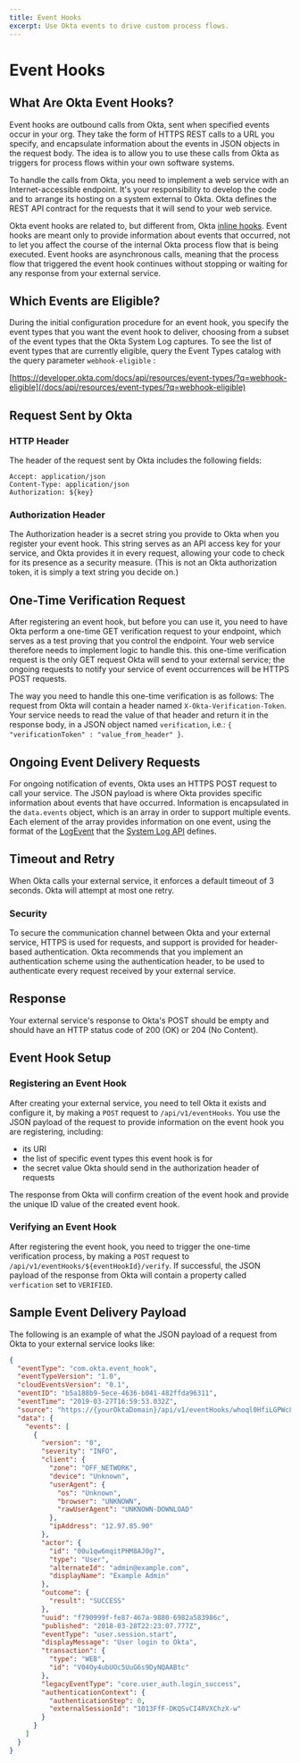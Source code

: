 ```yaml
---
title: Event Hooks
excerpt: Use Okta events to drive custom process flows.
---
```


# Event Hooks

<ApiLifecycle access="ea" />

## What Are Okta Event Hooks?

Event hooks are outbound calls from Okta, sent when specified events occur in your org. They take the form of HTTPS REST calls to a URL you specify, and encapsulate information about the events in JSON objects in the request body. The idea is to allow you to use these calls from Okta as triggers for process flows within your own software systems.

To handle the calls from Okta, you need to implement a web service with an Internet-accessible endpoint. It's your responsibility to develop the code and to arrange its hosting on a system external to Okta. Okta defines the REST API contract for the requests that it will send to your web service.

Okta event hooks are related to, but different from, Okta [inline hooks](/use_cases/inline_hooks/). Event hooks are meant only to provide information about events that occurred, not to let you affect the course of the internal Okta process flow that is being executed. Event hooks are asynchronous calls, meaning that the process flow that triggered the event hook continues without stopping or waiting for any response from your external service.

## Which Events are Eligible?

During the initial configuration procedure for an event hook, you specify the event types that you want the event hook to deliver, choosing from a subset of the event types that the Okta System Log captures. To see the list of event types that are currently eligible, query the Event Types catalog with the query parameter `webhook-eligible` :

[https://developer.okta.com/docs/api/resources/event-types/?q=webhook-eligible](/docs/api/resources/event-types/?q=webhook-eligible)

## Request Sent by Okta

### HTTP Header

The header of the request sent by Okta includes the following fields:

```http
Accept: application/json
Content-Type: application/json
Authorization: ${key}
```

### Authorization Header

The Authorization header is a secret string you provide to Okta when you register your event hook. This string serves as an API access key for your service, and Okta provides it in every request, allowing your code to check for its presence as a security measure. (This is not an Okta authorization token, it is simply a text string you decide on.)

## One-Time Verification Request

After registering an event hook, but before you can use it, you need to have Okta perform a one-time GET verification request to your endpoint, which serves as a test proving that you control the endpoint. Your web service therefore needs to implement logic to handle this. this one-time verification request is the only GET request Okta will send to your external service; the ongoing requests to notify your service of event occurrences will be HTTPS POST requests. 

The way you need to handle this one-time verification is as follows: The request from Okta will contain a header named `X-Okta-Verification-Token`. Your service needs to read the value of that header and return it in the response body, in a JSON object named `verification`, i.e.: `{ "verificationToken" : "value_from_header" }`.

## Ongoing Event Delivery Requests

For ongoing notification of events, Okta uses an HTTPS POST request to call your service. The JSON payload is where Okta provides specific information about events that have occurred. Information is encapsulated in the `data.events` object, which is an array in order to support multiple events. Each element of the array provides information on one event, using the format of the [LogEvent](/docs/api/resources/system_log/#example-logevent-object) that the [System Log API](/docs/api/resources/system_log/) defines.

## Timeout and Retry

When Okta calls your external service, it enforces a default timeout of 3 seconds. Okta will attempt at most one retry.

### Security

To secure the communication channel between Okta and your external service, HTTPS is used for requests, and support is provided for header-based authentication. Okta recommends that you implement an authentication scheme using the authentication header, to be used to authenticate every request received by your external service.

## Response

Your external service's response to Okta's POST should be empty and should have an HTTP status code of 200 (OK) or 204 (No Content).

## Event Hook Setup

### Registering an Event Hook

After creating your external service, you need to tell Okta it exists and configure it, by making a `POST` request to `/api/v1/eventHooks`. You use the JSON payload of the request to provide information on the event hook you are registering, including:

- its URI
- the list of specific event types this event hook is for
 - the secret value Okta should send in the authorization header of requests

The response from Okta will confirm creation of the event hook and provide the unique ID value of the created event hook.

### Verifying an Event Hook

After registering the event hook, you need to trigger the one-time verification process, by making a `POST` request to `/api/v1/eventHooks/${eventHookId}/verify`. If successful, the JSON payload of the response from Okta will contain a property called `verfication` set to `VERIFIED`.

## Sample Event Delivery Payload

The following is an example of what the JSON payload of a request from Okta to your external service looks like:

```json
{
  "eventType": "com.okta.event_hook",
  "eventTypeVersion": "1.0",
  "cloudEventsVersion": "0.1",
  "eventID": "b5a188b9-5ece-4636-b041-482ffda96311",
  "eventTime": "2019-03-27T16:59:53.032Z",
  "source": "https://{yourOktaDomain}/api/v1/eventHooks/whoql0HfiLGPWc8Jx0g3",
  "data": {
    "events": [
      {
        "version": "0",
        "severity": "INFO",
        "client": {
          "zone": "OFF_NETWORK",
          "device": "Unknown",
          "userAgent": {
            "os": "Unknown",
            "browser": "UNKNOWN",
            "rawUserAgent": "UNKNOWN-DOWNLOAD"
          },
          "ipAddress": "12.97.85.90"
        },
        "actor": {
          "id": "00u1qw6mqitPHM8AJ0g7",
          "type": "User",
          "alternateId": "admin@example.com",
          "displayName": "Example Admin"
        },
        "outcome": {
          "result": "SUCCESS"
        },
        "uuid": "f790999f-fe87-467a-9880-6982a583986c",
        "published": "2018-03-28T22:23:07.777Z",
        "eventType": "user.session.start",
        "displayMessage": "User login to Okta",
        "transaction": {
          "type": "WEB",
          "id": "V04Oy4ubUOc5UuG6s9DyNQAABtc"
        },
        "legacyEventType": "core.user_auth.login_success",
        "authenticationContext": {
          "authenticationStep": 0,
          "externalSessionId": "1013FfF-DKQSvCI4RVXChzX-w"
        }
      }
    ]
  }
}
```
